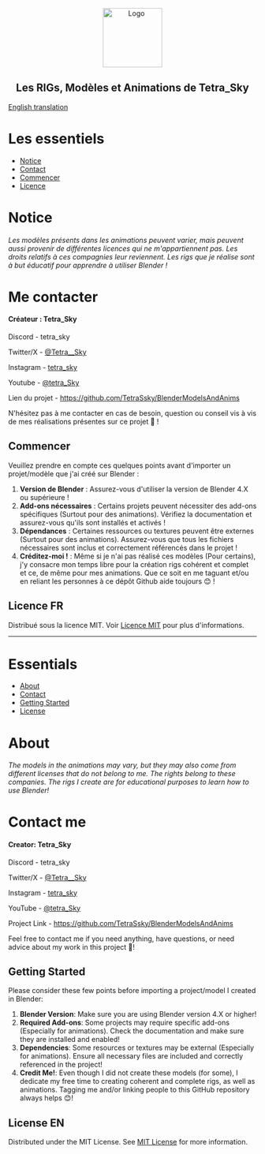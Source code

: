 <div align="center">
  <a href="https://github.com/ShaanCoding/ReadME-Generator">
    <img src="https://avatars.githubusercontent.com/u/145525993?v=4" alt="Logo" width="120" height="120">
  </a>
  <h2 align="center">Les RIGs, Modèles et Animations de Tetra_Sky</h2>
</div>

[English translation](#essentials)

# Les essentiels

- [Notice](#notice)
- [Contact](#me-contacter)
- [Commencer](#commencer)
- [Licence](#license-fr)

# Notice

###### Les modèles présents dans les animations peuvent varier, mais peuvent aussi provenir de différentes licences qui ne m'appartiennent pas. Les droits relatifs à ces compagnies leur reviennent. Les rigs que je réalise sont à but éducatif pour apprendre à utiliser Blender !

# Me contacter

#### Créateur : Tetra_Sky

Discord - tetra_sky

Twitter/X - [@Tetra__Sky](https://twitter.com/Tetra__Sky)

Instagram - [tetra_sky](https://www.instagram.com/tetra__sky/)

Youtube - [@tetra_Sky](https://www.youtube.com/@tetra_sky)

Lien du projet - https://github.com/TetraSsky/BlenderModelsAndAnims

N'hésitez pas à me contacter en cas de besoin, question ou conseil vis à vis de mes réalisations présentes sur ce projet 🙂 !

## Commencer

Veuillez prendre en compte ces quelques points avant d'importer un projet/modèle que j'ai créé sur Blender :

1. **Version de Blender** : Assurez-vous d'utiliser la version de Blender 4.X ou supérieure !
2. **Add-ons nécessaires** : Certains projets peuvent nécessiter des add-ons spécifiques (Surtout pour des animations). Vérifiez la documentation et assurez-vous qu'ils sont installés et activés !
3. **Dépendances** : Certaines ressources ou textures peuvent être externes (Surtout pour des animations). Assurez-vous que tous les fichiers nécessaires sont inclus et correctement référencés dans le projet !
4. **Créditez-moi !** : Même si je n'ai pas réalisé ces modèles (Pour certains), j'y consacre mon temps libre pour la création rigs cohérent et complet et ce, de même pour mes animations. Que ce soit en me taguant et/ou en reliant les personnes à ce dépôt Github aide toujours 😊 !

## Licence FR

Distribué sous la licence MIT. Voir [Licence MIT](https://opensource.org/licenses/MIT) pour plus d'informations.

---

# Essentials

- [About](#about)
- [Contact](#contact-me)
- [Getting Started](#getting-started)
- [License](#license-Een)

# About

###### The models in the animations may vary, but they may also come from different licenses that do not belong to me. The rights belong to these companies. The rigs I create are for educational purposes to learn how to use Blender!

# Contact me

#### Creator: Tetra_Sky

Discord - tetra_sky

Twitter/X - [@Tetra__Sky](https://twitter.com/Tetra__Sky)

Instagram - [tetra_sky](https://www.instagram.com/tetra__sky/)

YouTube - [@tetra_Sky](https://www.youtube.com/@tetra_sky)

Project Link - https://github.com/TetraSsky/BlenderModelsAndAnims

Feel free to contact me if you need anything, have questions, or need advice about my work in this project 🙂!

## Getting Started

Please consider these few points before importing a project/model I created in Blender:

1. **Blender Version**: Make sure you are using Blender version 4.X or higher!
2. **Required Add-ons**: Some projects may require specific add-ons (Especially for animations). Check the documentation and make sure they are installed and enabled!
3. **Dependencies**: Some resources or textures may be external (Especially for animations). Ensure all necessary files are included and correctly referenced in the project!
4. **Credit Me!**: Even though I did not create these models (for some), I dedicate my free time to creating coherent and complete rigs, as well as animations. Tagging me and/or linking people to this GitHub repository always helps 😊!

## License EN

Distributed under the MIT License. See [MIT License](https://opensource.org/licenses/MIT) for more information.
